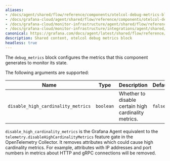 ```yaml
---
aliases:
- /docs/agent/shared/flow/reference/components/otelcol-debug-metrics-block/
- /docs/grafana-cloud/agent/shared/flow/reference/components/otelcol-debug-metrics-block/
- /docs/grafana-cloud/monitor-infrastructure/agent/shared/flow/reference/components/otelcol-debug-metrics-block/
- /docs/grafana-cloud/monitor-infrastructure/integrations/agent/shared/flow/reference/components/otelcol-debug-metrics-block/
canonical: https://grafana.com/docs/agent/latest/shared/flow/reference/components/otelcol-debug-metrics-block/
description: Shared content, otelcol debug metrics block
headless: true
---
```


The `debug_metrics` block configures the metrics that this component generates to monitor its state.

The following arguments are supported:

Name | Type | Description | Default | Required
---- | ---- | ----------- | ------- | --------
`disable_high_cardinality_metrics` | `boolean` | Whether to disable certain high cardinality metrics. | `false` | no

`disable_high_cardinality_metrics` is the Grafana Agent equivalent to the
`telemetry.disableHighCardinalityMetrics` feature gate in the OpenTelemetry
Collector. It removes attributes which could cause high cardinality metrics. For
example, attributes with IP addresses and port numbers in metrics about HTTP
and gRPC connections will be removed.
